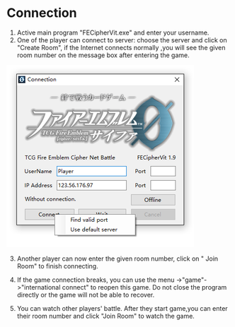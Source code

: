 # Connection

1. Active main program "FECipherVit.exe" and enter your username.
2. One of the player can connect to server: choose the server and click on "Create Room", if the Internet connects normally ,you will see the given room number on the message box after entering the game.

![](connection.png)

3. Another player can now enter the given room number, click on 
" Join Room" to finish connecting.

4. If the game connection breaks, you can use the menu ->"game"->"international connect" to reopen this game. Do not close the program directly or the game will not be able to recover.

5. You can watch other players' battle. After they start game,you can enter their room number and click "Join Room" to watch the game.

